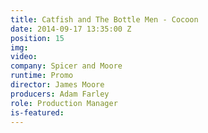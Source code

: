 ```yaml
---
title: Catfish and The Bottle Men - Cocoon
date: 2014-09-17 13:35:00 Z
position: 15
img: 
video: 
company: Spicer and Moore
runtime: Promo
director: James Moore
producers: Adam Farley
role: Production Manager
is-featured: 
---
```


